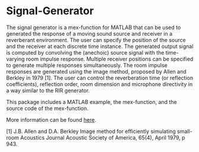 # Signal-Generator

The signal generator is a mex-function for MATLAB that can be used to generated the response of a moving sound source and receiver in a reverberant environment. 
The user can specify the position of the source and the receiver at each discrete time instance. 
The generated output signal is computed by convolving the (anechoic) source signal with the time-varying room impulse response. 
Multiple receiver positions can be specified to generate multiple responses simultaneously. 
The room impulse responses are generated using the image method, proposed by Allen and Berkley in 1979 [1]. 
The user can control the reverberation time (or reflection coefficients), reflection order, room dimension and microphone directivity in a way similar to the RIR generator. 

This package includes a MATLAB example, the mex-function, and the source code of the mex-function.

More information can be found [here](https://www.audiolabs-erlangen.de/fau/professor/habets/software/signal-generator).

[1] J.B. Allen and D.A. Berkley Image method for efficiently simulating small-room Acoustics Journal Acoustic Society of America, 65(4), April 1979, p 943.
